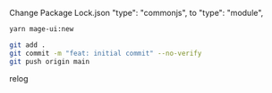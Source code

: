 Change Package Lock.json
"type": "commonjs", to
"type": "module",



``` bash
yarn mage-ui:new
```
    
``` bash
git add .
git commit -m "feat: initial commit" --no-verify
git push origin main
```



relog